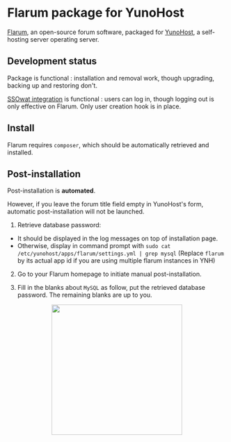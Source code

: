 # Flarum package for YunoHost
[Flarum](http://flarum.org/), an open-source forum software, packaged for [YunoHost](https://yunohost.org/), a self-hosting server operating server.

## Development status
Package is functional : installation and removal work, though upgrading, backing up and restoring don't.

[SSOwat integration](https://github.com/tituspijean/flarum-ext-auth-ssowat) is functional : users can log in, though logging out is only effective on Flarum. Only user creation hook is in place.

## Install
Flarum requires `composer`, which should be automatically retrieved and installed.

## Post-installation
Post-installation is **automated**.

However, if you leave the forum title field empty in YunoHost's form, automatic post-installation will not be launched.

1. Retrieve database password:
  * It should be displayed in the log messages on top of installation page.
  * Otherwise, display in command prompt with `sudo cat /etc/yunohost/apps/flarum/settings.yml | grep mysql` (Replace `flarum` by its actual app id if you are using multiple flarum instances in YNH)
  
2. Go to your Flarum homepage to initiate manual post-installation.

3. Fill in the blanks about `MySQL` as follow, put the retrieved database password. The remaining blanks are up to you.

<p align="center"><img src="http://i.imgur.com/p7XmTDw.png" width="300" ></p>
